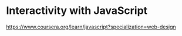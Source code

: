 # Interactivity with JavaScript

https://www.coursera.org/learn/javascript?specialization=web-design
